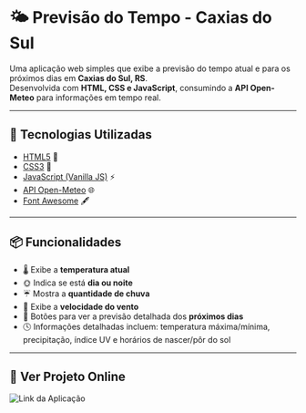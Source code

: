 # 🌤️ Previsão do Tempo - Caxias do Sul

Uma aplicação web simples que exibe a previsão do tempo atual e para os próximos dias em **Caxias do Sul, RS**.  
Desenvolvida com **HTML, CSS e JavaScript**, consumindo a **API Open-Meteo** para informações em tempo real.

---

## 🚀 Tecnologias Utilizadas
- [HTML5](https://developer.mozilla.org/pt-BR/docs/Web/HTML) 📄  
- [CSS3](https://developer.mozilla.org/pt-BR/docs/Web/CSS) 🎨  
- [JavaScript (Vanilla JS)](https://developer.mozilla.org/pt-BR/docs/Web/JavaScript) ⚡  
- [API Open-Meteo](https://open-meteo.com/) 🌐  
- [Font Awesome](https://fontawesome.com/) 🖋️  

---

## 📦 Funcionalidades
- 🌡️ Exibe a **temperatura atual**  
- 🌞 Indica se está **dia ou noite**  
- ☔ Mostra a **quantidade de chuva**  
- 💨 Exibe a **velocidade do vento**  
- 📆 Botões para ver a previsão detalhada dos **próximos dias**  
- 🕓 Informações detalhadas incluem: temperatura máxima/mínima, precipitação, índice UV e horários de nascer/pôr do sol  

---

## 📸 Ver Projeto Online

![Link da Aplicação](https://jpnichess.github.io/weather/)
